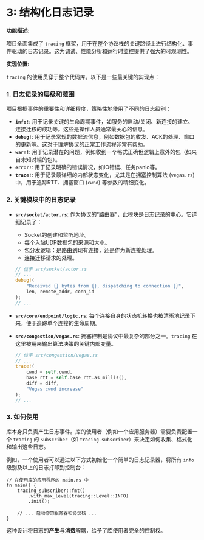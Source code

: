 # 3: 结构化日志记录

**功能描述:**

项目全面集成了 `tracing` 框架，用于在整个协议栈的关键路径上进行结构化、事件驱动的日志记录。这为调试、性能分析和运行时监控提供了强大的可观测性。

**实现位置:**

`tracing` 的使用贯穿于整个代码库。以下是一些最关键的实现点：

### 1. 日志记录的层级和范围

项目根据事件的重要性和详细程度，策略性地使用了不同的日志级别：

- **`info!`**: 用于记录关键的生命周期事件，如服务的启动/关闭、新连接的建立、连接迁移的成功等。这些是操作人员通常最关心的信息。
- **`debug!`**: 用于记录常规的数据流信息，例如数据包的收发、ACK的处理、窗口的更新等。这对于理解协议的正常工作流程非常有帮助。
- **`warn!`**: 用于记录潜在的问题，例如收到一个格式正确但逻辑上意外的包（如来自未知对端的包）。
- **`error!`**: 用于记录明确的错误情况，如IO错误、任务panic等。
- **`trace!`**: 用于记录最详细的内部状态变化，尤其是在拥塞控制算法 (`vegas.rs`) 中，用于追踪RTT、拥塞窗口 (`cwnd`) 等参数的精细变化。

### 2. 关键模块中的日志记录

- **`src/socket/actor.rs`**: 作为协议的“路由器”，此模块是日志记录的中心。它详细记录了：
    - Socket的创建和监听地址。
    - 每个入站UDP数据包的来源和大小。
    - 包分发逻辑：是路由到现有连接，还是作为新连接处理。
    - 连接迁移请求的处理。

    ```rust
    // 位于 src/socket/actor.rs
    // ...
    debug!(
        "Received {} bytes from {}, dispatching to connection {}",
        len, remote_addr, conn_id
    );
    // ...
    ```

- **`src/core/endpoint/logic.rs`**: 每个连接自身的状态机转换也被清晰地记录下来，便于追踪单个连接的生命周期。

- **`src/congestion/vegas.rs`**: 拥塞控制是协议中最复杂的部分之一。`tracing` 在这里被用来输出算法决策的关键内部变量。

    ```rust
    // 位于 src/congestion/vegas.rs
    // ...
    trace!(
        cwnd = self.cwnd,
        base_rtt = self.base_rtt.as_millis(),
        diff = diff,
        "Vegas cwnd increase"
    );
    // ...
    ```

### 3. 如何使用

库本身只负责产生日志事件。库的使用者（例如一个应用服务器）需要负责配置一个 `tracing` 的 `Subscriber`（如 `tracing-subscriber`）来决定如何收集、格式化和输出这些日志。

例如，一个使用者可以通过以下方式初始化一个简单的日志记录器，将所有 `info` 级别及以上的日志打印到控制台：

```rust,ignore
// 在使用库的应用程序的 main.rs 中
fn main() {
    tracing_subscriber::fmt()
        .with_max_level(tracing::Level::INFO)
        .init();

    // ... 启动你的服务器和协议栈 ...
}
```

这种设计将日志的**产生**与**消费**解耦，给予了库使用者完全的控制权。 